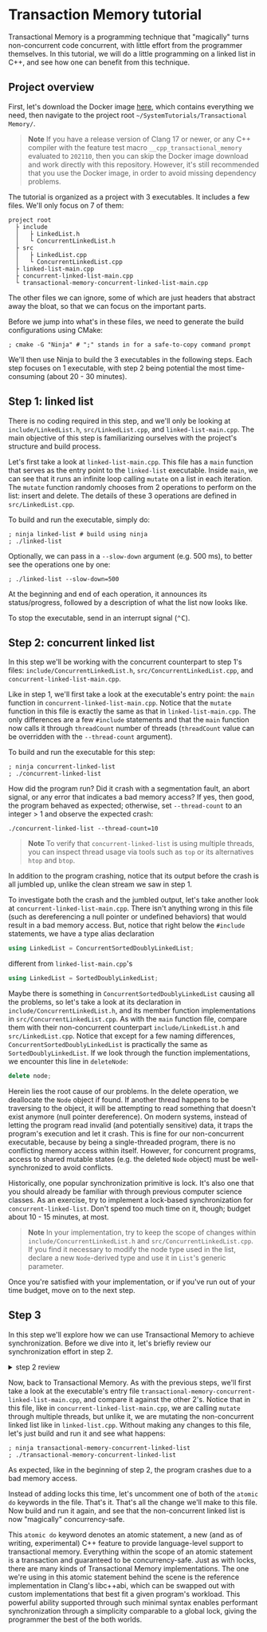 # Transaction Memory tutorial

Transactional Memory is a programming technique that "magically" turns non-concurrent code concurrent, with little effort from the programmer themselves. In this tutorial, we will do a little programming on a linked list in C++, and see how one can benefit from this technique. 

## Project overview

First, let's download the Docker image [here](link-pending), which contains everything we need, then navigate to the project root `~/SystemTutorials/Transactional Memory/`.

> **Note**
> If you have a release version of Clang 17 or newer, or any C++ compiler with the feature test macro `__cpp_transactional_memory` evaluated to `202110`, then you can skip the Docker image download and work directly with this repository. However, it's still recommended that you use the Docker image, in order to avoid missing dependency problems.

The tutorial is organized as a project with 3 executables. It includes a few files. We'll only focus on 7 of them:

```
project root
  ├ include
  │   ├ LinkedList.h
  │   └ ConcurrentLinkedList.h
  ├ src
  │   ├ LinkedList.cpp
  │   └ ConcurrentLinkedList.cpp
  ├ linked-list-main.cpp
  ├ concurrent-linked-list-main.cpp
  └ transactional-memory-concurrent-linked-list-main.cpp
```

The other files we can ignore, some of which are just headers that abstract away the bloat, so that we can focus on the important parts.

Before we jump into what's in these files, we need to generate the build configurations using CMake:

```
; cmake -G "Ninja" # ";" stands in for a safe-to-copy command prompt
```

We'll then use Ninja to build the 3 executables in the following steps. Each step focuses on 1 executable, with step 2 being potential the most time-consuming (about 20 - 30 minutes).

## Step 1: linked list

There is no coding required in this step, and we'll only be looking at `include/LinkedList.h`, `src/LinkedList.cpp`, and `linked-list-main.cpp`. The main objective of this step is familiarizing ourselves with the project's structure and build process.

Let's first take a look at `linked-list-main.cpp`. This file has a `main` function that serves as the entry point to the `linked-list` executable. Inside `main`, we can see that it runs an infinite loop calling `mutate` on a list in each iteration. The `mutate` function randomly chooses from 2 operations to perform on the list: insert and delete. The details of these 3 operations are defined in `src/LinkedList.cpp`.

To build and run the executable, simply do:

```
; ninja linked-list # build using ninja
; ./linked-list
```

Optionally, we can pass in a `--slow-down` argument (e.g. 500 ms), to better see the operations one by one:

```
; ./linked-list --slow-down=500
```

At the beginning and end of each operation, it announces its status/progress, followed by a description of what the list now looks like.

To stop the executable, send in an interrupt signal (<kbd>⌃C</kbd>).

## Step 2: concurrent linked list

In this step we'll be working with the concurrent counterpart to step 1's files: `include/ConcurrentLinkedList.h`, `src/ConcurrentLinkedList.cpp`, and `concurrent-linked-list-main.cpp`.

Like in step 1, we'll first take a look at the executable's entry point: the `main` function in `concurrent-linked-list-main.cpp`. Notice that the `mutate` function in this file is exactly the same as that in `linked-list-main.cpp`. The only differences are a few `#include` statements and that the `main` function now calls it through `threadCount` number of threads (`threadCount` value can be overridden with the `--thread-count` argument). 

To build and run the executable for this step:

```
; ninja concurrent-linked-list
; ./concurrent-linked-list
```

How did the program run? Did it crash with a segmentation fault, an abort signal, or any error that indicates a bad memory access? If yes, then good, the program behaved as expected; otherwise, set `--thread-count` to an integer > 1 and observe the expected crash:

```
./concurrent-linked-list --thread-count=10
```

> **Note**
> To verify that `concurrent-linked-list` is using multiple threads, you can inspect thread usage via tools such as `top` or its alternatives `htop` and `btop`.

In addition to the program crashing, notice that its output before the crash is all jumbled up, unlike the clean stream we saw in step 1.

To investigate both the crash and the jumbled output, let's take another look at `concurrent-linked-list-main.cpp`. There isn't anything wrong in this file (such as dereferencing a null pointer or undefined behaviors) that would result in a bad memory access. But, notice that right below the `#include` statements, we have a type alias declaration 

```c++
using LinkedList = ConcurrentSortedDoublyLinkedList;
```

different from `linked-list-main.cpp`'s

```c++
using LinkedList = SortedDoublyLinkedList;
```

Maybe there is something in `ConcurrentSortedDoublyLinkedList` causing all the problems, so let's take a look at its declaration in  `include/ConcurrentLinkedList.h`, and its member function implementations in `src/ConcurrentLinkedList.cpp`. As with the `main` function file, compare them with their non-concurrent counterpart `include/LinkedList.h` and `src/LinkedList.cpp`. Notice that except for a few naming differences, `ConcurrentSortedDoublyLinkedList` is practically the same as `SortedDoublyLinkedList`. If we look through the function implementations, we encounter this line in `deleteNode`:

```c++
delete node;
```

Herein lies the root cause of our problems. In the delete operation, we deallocate the `Node` object if found. If another thread happens to be traversing to the object, it will be attempting to read something that doesn't exist anymore (null pointer dereference). On modern systems, instead of letting the program read invalid (and potentially sensitive) data, it traps the program's execution and let it crash. This is fine for our non-concurrent executable, because by being a single-threaded program, there is no conflicting memory access within itself. However, for concurrent programs, access to shared mutable states (e.g. the deleted `Node` object) must be well-synchronized to avoid conflicts. 

Historically, one popular synchronization primitive is lock. It's also one that you should already be familiar with through previous computer science classes. As an exercise, try to implement a lock-based synchronization for `concurrent-linked-list`. Don't spend too much time on it, though; budget about 10 - 15 minutes, at most. 

> **Note**
> In your implementation, try to keep the scope of changes within `include/ConcurrentLinkedList.h` and `src/ConcurrentLinkedList.cpp`. If you find it necessary to modify the node type used in the list, declare a new `Node`-derived type and use it in `List`'s generic parameter. 

Once you're satisfied with your implementation, or if you've run out of your time budget, move on to the next step.

## Step 3

In this step we'll explore how we can use Transactional Memory to achieve synchronization. Before we dive into it, let's briefly review our synchronization effort in step 2.

<details>
    <summary>
        step 2 review
    </summary>
    <p>
        If your synchronization in step 2 worked, good job! If it didn't, it's still fine. Synchronization using locks is difficult, especially performant ones.
    </p>
    <p>
        There are many ways to synchronize access to a linked list using locks: a global lock, hand-over-hand locking on each node, a lock table, etc. Under the `patches/` directory are reference implementations of the first 2 designs. Apply each patch to the repository and check it out.
    </p>
<pre>
; git add .
; git stash # stashes your synchronization implementation
; git am path/to/Transactional\ Memory/patches/global\ lock.patch
</pre>
    <p>
        This first patch implements a global lock. It's the simpliest synchronization but suffers from poor performance because only one thread can work at a time. In fact it's even worse than the non-concurrent `linked-list`, due to the overhead of contending on and aquiring the lock.
    </p>
<pre>
; git restore .
; git clean -f
; git am path/to/Transactional\ Memory/patches/hand-over-hand\ locking.patch
</pre>
    <p>
        This second patch implements a hand-over-hand locking. This is a lot more performant than the global lock, but it also incurs a significantly higher implementation difficulty.
    </p>
</details>

Now, back to Transactional Memory. As with the previous steps, we'll first take a look at the executable's entry file `transactional-memory-concurrent-linked-list-main.cpp`, and compare it against the other 2's. Notice that in this file, like in `concurrent-linked-list-main.cpp`, we are calling `mutate` through multiple threads, but unlike it, we are mutating the non-concurrent linked list like in `linked-list.cpp`. Without making any changes to this file, let's just build and run it and see what happens:

```
; ninja transactional-memory-concurrent-linked-list
; ./transactional-memory-concurrent-linked-list
```

As expected, like in the beginning of step 2, the program crashes due to a bad memory access. 

Instead of adding locks this time, let's uncomment one of both of the `atomic do` keywords in the file. That's it. That's all the change we'll make to this file. Now build and run it again, and see that the non-concurrent linked list is now "magically" concurrency-safe.

This `atomic do` keyword denotes an atomic statement, a new (and as of writing, experimental) C++ feature to provide language-level support to transactional memory. Everything within the scope of an atomic statement is a transaction and guaranteed to be concurrency-safe. Just as with locks, there are many kinds of Transactional Memory implementations. The one we're using in this atomic statement behind the scene is the reference implementation in Clang's libc++abi, which can be swapped out with custom implementations that best fit a given program's workload. This powerful ability supported through such minimal syntax enables performant synchronization through a simplicity comparable to a global lock, giving the programmer the best of the both worlds.
